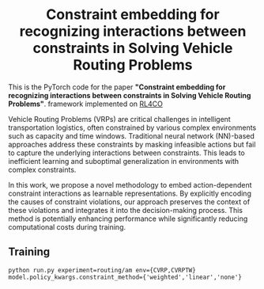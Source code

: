 <h1 align="center"> Constraint embedding for recognizing interactions between constraints in Solving Vehicle Routing Problems </h1>

This is the PyTorch code for the paper **"Constraint embedding for recognizing interactions between constraints in Solving Vehicle Routing Problems"**.
framework implemented on [RL4CO](https://github.com/ai4co/rl4co)

Vehicle Routing Problems (VRPs) are critical challenges in intelligent transportation logistics, often constrained by various complex environments such as capacity and time windows. Traditional neural network (NN)-based approaches address these constraints by masking infeasible actions but fail to capture the underlying interactions between constraints. This leads to inefficient learning and suboptimal generalization in environments with complex constraints.

In this work, we propose a novel methodology to embed action-dependent constraint interactions as learnable representations. By explicitly encoding the causes of constraint violations, our approach preserves the context of these violations and integrates it into the decision-making process. This method is potentially enhancing performance while significantly reducing computational costs during training.

## Training

```shell
python run.py experiment=routing/am env={CVRP,CVRPTW} model.policy_kwargs.constraint_method={'weighted','linear','none'}
```
